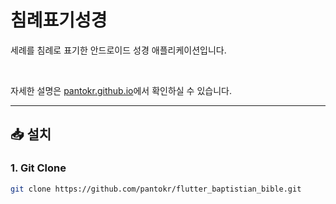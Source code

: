 # 침례표기성경

세례를 침례로 표기한 안드로이드 성경 애플리케이션입니다.

<br>

자세한 설명은 [pantokr.github.io](https://pantokr.github.io/2024/04/12/flutter_baptistian_bible.html)에서 확인하실 수 있습니다.

---

## 📥 설치

### 1. Git Clone  
```bash
git clone https://github.com/pantokr/flutter_baptistian_bible.git
```
